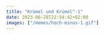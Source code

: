 ```yaml
---
title: "Krümel und Krümel^-1"
date: 2023-06-28T22:54:42+02:00
images: ["/memes/hoch-minus-1.gif"]
---
```

